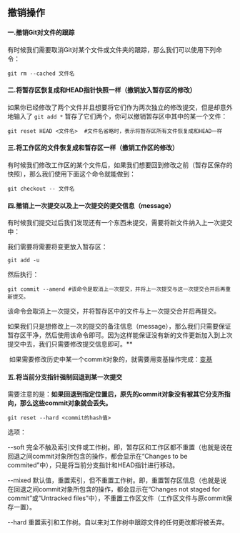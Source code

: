 ## 撤销操作

#### 一.撤销Git对文件的跟踪

有时候我们需要取消Git对某个文件或文件夹的跟踪，那么我们可以使用下列命令：

```shell
git rm --cached 文件名
```

#### 二.将暂存区恢复成和HEAD指针快照一样（撤销放入暂存区的修改）

​		如果你已经修改了两个文件并且想要将它们作为两次独立的修改提交，但是却意外地输入了 `git add *` 暂存了它们两个，你可以撤销暂存区中其中的某一个文件：

```shell
git reset HEAD <文件名>  #文件名省略时，表示将暂存区所有文件恢复成和HEAD一样
```

#### 三.将工作区的文件恢复成和暂存区一样（撤销工作区的修改）

​	有时候我们修改工作区的某个文件后，如果我们想要回到修改之前（暂存区保存的快照），那么我们使用下面这个命令就能做到：

```shell
git checkout -- 文件名
```

#### 四.撤销上一次提交以及上一次提交的提交信息（message）

有时候我们提交过后我们发现还有一个东西未提交，需要将新文件纳入上一次提交中：

我们需要将需要将变更放入暂存区：

```shell
git add -u
```

然后执行：

```shell
git commit --amend #该命令是取消上一次提交，并将上一次提交与这一次提交合并后再重新提交。
```

​	该命令会取消上一次提交，并将暂存区中的文件与上一次提交合并后再提交。

​	 如果我们只是想修改上一次的提交的备注信息（message），那么我们只需要保证暂存区干净，然后使用该命令即可。因为这样能保证没有新的文件更新加入到上次提交中去，我们只需要修改提交信息即可。**

​	如果需要修改历史中某一个commit对象的，就需要用变基操作完成：[变基](_22变基.md)



#### 五.将当前分支指针强制回退到某一次提交

​	需要注意的是：**如果回退到指定位置后，原先的commit对象没有被其它分支所指向，那么这些commit对象就会丢失。**

```shell
git reset --hard <commit的hash值>
```

 选项：

--soft 	完全不触及索引文件或工作树。即，暂存区和工作区都不重置（也就是说在回退之间commit对象所包含的操作，都会显示在“Changes to be commited”中），只是将当前分支指针和HEAD指针进行移动。

--mixed  默认值，重置索引，但不重置工作树。即，重置暂存区信息（也就是说在回退之间commit对象所包含的操作，都会显示在“Changes not staged for commit”或“Untracked files”中），不重置工作区文件（工作区文件与原commit保存一置）。

--hard    重置索引和工作树。自<commit>以来对工作树中跟踪文件的任何更改都将被丢弃。